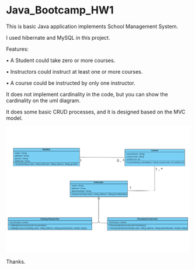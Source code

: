 # Java_Bootcamp_HW1

This is basic Java application implements School Management System.

I used hibernate and MySQL in this project.

Features:

• A Student could take zero or more courses.

• Instructors could instruct at least one or more courses. 

• A course could be instructed by only one instructor.

It does not implement cardinality in the code, but you can show the cardinality on the uml diagram.

It does some basic CRUD processes, and it is designed based on the MVC model.

![img.png](img.png)

Thanks.
